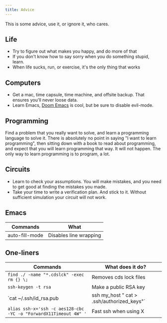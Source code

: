 ```yaml
---
title: Advice
---
```


This is some advice, use it, or ignore it, who cares.

## Life
- Try to figure out what makes you happy, and do more of that
- If you don't know how to say sorry when you do something stupid, learn.
- When life sucks, run, or exercise, it's the only thing that works

## Computers
- Get a mac, time capsule,  time machine, and offsite backup. That ensures you'll never loose data.
- Learn Emacs, [Doom Emacs](https://github.com/hlissner/doom-emacs) is cool, but be sure to
  disable evil-mode.

## Programming
Find a problem that you really want to solve, and learn a programming language to solve it. There is absolutely no point in saying "I want to learn programming", then sitting
down with a book to read about programming, and expect that you will learn programming that way. It will not happen. The only way to learn programming is to program, a lot.

## Circuits
- Learn to check your assumptions. You will make mistakes, and you need to get good at finding the mistakes you made.
- Take your time to write a verification plan. And stick to it. Without sufficient simulation your circuit will not work.

## Emacs
| Commands | What |
| -------  | ---- |
| auto-fill-mode | Disables line wrapping|
  
## One-liners

| Commands | What does it do?|
| -------- | ---------------|
|`find ./ -name "*.cdslck" -exec rm {} \;`| Removes cds lock files|
|`ssh-keygen -t rsa` | Make a public RSA key|
|`cat ~/.ssh/id_rsa.pub | ssh my_host " cat > .ssh/authorized_keys"`| Copies your public RSA key to the authorized keys, so you won't have to type the password anymore|
|`alias ssh-x='ssh -c aes128-cbc -YC -o "ForwardX11Timeout 4W" '`| Fast ssh when using X|



